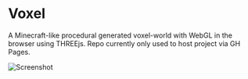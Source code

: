 # Voxel
A Minecraft-like procedural generated voxel-world with WebGL in the browser using THREEjs.
Repo currently only used to host project via GH Pages.

![Screenshot](https://github.com/fabianmontag/voxel/assets/113472012/97fa0c13-01ad-4c96-bf9b-9ab0d88749c4)
